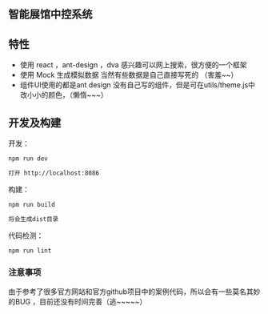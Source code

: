 ## 智能展馆中控系统

## 特性

-   使用 react ，ant-design ，dva   感兴趣可以网上搜索，很方便的一个框架
-   使用 Mock 生成模拟数据  当然有些数据是自己直接写死的 （害羞~~）
-   组件UI使用的都是ant design 没有自己写的组件，但是可在utils/theme.js中改小小的颜色，（懒惰~~~）



## 开发及构建

开发：

```bash
npm run dev   

打开 http://localhost:8086
```

构建：

```bash
npm run build

将会生成dist目录
```

代码检测：

```bash
npm run lint
```

### 注意事项

由于参考了很多官方网站和官方github项目中的案例代码，所以会有一些莫名其妙的BUG ，目前还没有时间完善（逃~~~~~）

